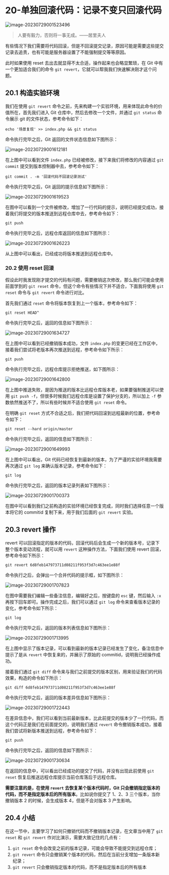 # 20-单独回滚代码：记录不变只回滚代码

![image-20230729001523496](./assets/image-20230729001523496.png)

> 人要有毅力，否则将一事无成。——居里夫人

有些情况下我们需要将代码回滚，但是不回滚提交记录，原因可能是需要这些提交记录去追责，也有可能是服务器设置了不能强制提交等等原因。

此时如果使用 reset 去出去就显得不太合适，操作起来也会略显繁琐，在 Git 中有一个更加适合我们的命令 `git revert`，它就可以帮我我们快速解决刚才这个问题。

## 20.1 构造实验环境

我们在使用 `git revert` 命令之前，先来构建一个实验环境，用来体现此命令的价值所在，首先我们进入 Git 仓库中，然后去修改一个文件，并通过 `git status` 命令展示 git 的文件状态，参考命令如下：

```
echo '场景复现' >> index.php && git status
```

命令执行完毕之后，Git 返回的文件状态信息如下图所示：

![image-20230729001612181](./assets/image-20230729001612181.png)

在上图中可以看到文件 `index.php` 已经被修改，接下来我们将修改的内容通过 `git commit` 提交到版本控制器中去，参考命令如下：

```
git commit . -m '回滚代码不回滚记录测试'
```

命令执行完毕之后，Git 返回的提示信息如下图所示：

![image-20230729001619523](./assets/image-20230729001619523.png)

在图中可以看到一个文件被修改，增加了一行代码的提示，说明已经提交成功，接着我们将提交的版本推送到远程仓库中去，参考命令如下：

```
git push
```

命令执行完毕之后，远程仓库返回的信息如下图所示：

![image-20230729001626223](./assets/image-20230729001626223.png)

从上图中可以看出，已经成功将版本推送到远程仓库中。

### 20.2 使用 reset 回滚

假设此时我发现刚才提交的代码有问题，需要撤销这次修改，那么我们可能会使用前面学到的 `git reset` 命令，但这个命令有些情况下并不适合，下面我将使用 `git reset` 命令与 `git revert` 命令进行对比。

首先我们通过 `reset` 命令将版本恢复到上一个版本，参考命令如下：

```
git reset HEAD^
```

命令执行完毕之后，返回的信息如下图所示：

![image-20230729001634727](./assets/image-20230729001634727.png)

在上图中可以看到已经撤销版本成功，文件 `index.php` 的变更已经在工作区中，接着我们尝试将老版本再次推送到远程，参考命令如下所示：

```
git push
```

命令执行完毕之后，远程仓库提示拒绝推送，如下图所示：

![image-20230729001642800](./assets/image-20230729001642800.png)

在上图中推送失败，是因为推送的版本比远程仓库版本老，如果要强制推送可以使用 `git push -f`，但很多时候我们远程仓库是设置了保护分支的，所以加上 `-f` 参数依然推送不了，所以有些时候并不适合使用 `git reset` 命令。

在明确 `git reset` 方式不合适之后，我们把代码回滚到远程最新的位置，参考命令如下：

```
git reset --hard origin/master
```

命令执行完毕之后，返回的信息如下图所示：

![image-20230729001649993](./assets/image-20230729001649993.png)

在上图中可以看出，Git 代码已经恢复到最新的版本，为了严谨的实验环境我需要再次通过 `git log` 来确认版本记录，参考命令如下：

```
git log
```

命令执行完毕之后，返回的版本记录列表如下图所示：

![image-20230729001700373](./assets/image-20230729001700373.png)

在图中可以看到我们之前构造的实验环境已经恢复完成，同时我们选择任意一个版本将它的 commitid 复制下来，用于我们后面的 `git revert` 实验。

## 20.3 revert 操作

revert 可以回滚指定的版本的代码，回滚代码后会生成一个新的版本号，记录下整个版本变动流程，就可以用 `revert` 这种操作方法，下面我们使用 revert 回滚，参考命令如下所示：

```
git revert 6d8feb147973711d08211f953f3d7c463ee1e88f
```

命令执行之后，会弹出一个合并代码的提示框，如下图所示：

![image-20230729001707823](./assets/image-20230729001707823.png)

在图中需要我们编辑一些备注信息，编辑好之后，按键盘的 `esc` 键，然后输入 `:x` 再按下回车即可。操作完成之后，我们可以通过 `git log` 命令来查看版本记录的变化，参考命令如下所示：

```
git log
```

命令执行完毕之后，返回的版本列表信息如下图所示：

![image-20230729001713995](./assets/image-20230729001713995.png)

在上图中显示了版本记录，可以看到最新的版本记录已经发生了变化，备注信息中提示了是从 `revert` 中恢复来的，并展示了原始的 commitid，说明我已经操作成功。

接着我们通过 `git diff` 命令来与我们之前提交的版本区别，用来验证我们的代码效果，构造的命令如下所示：

```
git diff 6d8feb147973711d08211f953f3d7c463ee1e88f
```

命令执行完毕之后，返回的版本差异信息如下图所示：

![image-20230729001722443](./assets/image-20230729001722443.png)

在差异信息中，我们可以看到当前最新版本，比此前提交的版本少了一行代码，而这个代码正是我们在前面提交的，说明我们通过 `revert` 命令撤销版本成功，接着我们尝试将新版本推送到远程，参考命令如下：

```
git push 
```

命令执行完毕之后，返回的信息如下图所示：

![image-20230729001730634](./assets/image-20230729001730634.png)

在返回的信息中，可以看出已经成功的提交了代码，并没有出现此前使用 `git reset` 恢复后推送远程仓库提示当前仓库落后于远程仓库。

**需要注意的是，在使用 `revert` 去恢复某个版本代码时，Git 只会撤销指定版本的代码，而不是指定版本后的所有版本**。比如说你提交了 1、2、3 三个版本，当你撤销版本 2 的时候，会生成版本 4，但是不会对版本 3 产生影响。

## 20.4 小结

在这一节中，主要学习了如何只撤销代码而不撤销版本记录，在文章当中用了 `git reset` 和 `git revert` 作对比演示，需要大致记住的几点有：

1. `git reset` 命令会改变之前的版本记录，可能会导致不能提交到远程仓库；
2. `git revert` 命令只会撤销某个版本的代码，然后在当前分支增加一条版本新纪录；
3. `git revert` 只会撤销指定版本的代码，而不是指定版本后的所有版本
